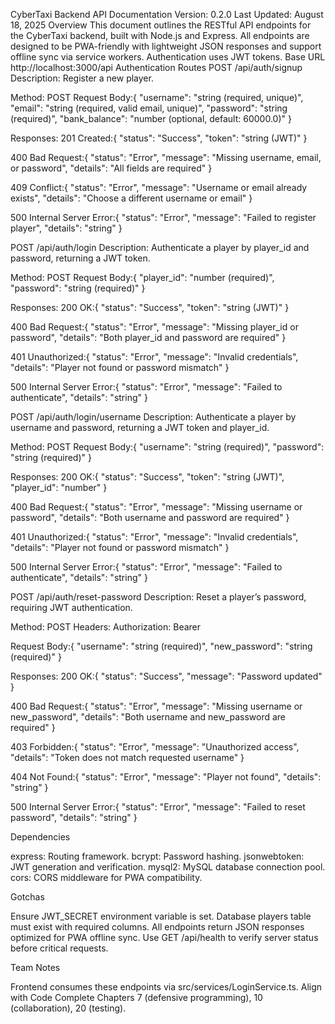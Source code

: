 CyberTaxi Backend API Documentation
Version: 0.2.0 Last Updated: August 18, 2025
Overview
This document outlines the RESTful API endpoints for the CyberTaxi backend, built with Node.js and Express. All endpoints are designed to be PWA-friendly with lightweight JSON responses and support offline sync via service workers. Authentication uses JWT tokens.
Base URL
http://localhost:3000/api
Authentication Routes
POST /api/auth/signup
Description: Register a new player.

Method: POST
Request Body:{
"username": "string (required, unique)",
"email": "string (required, valid email, unique)",
"password": "string (required)",
"bank_balance": "number (optional, default: 60000.0)"
}

Responses:
201 Created:{
"status": "Success",
"token": "string (JWT)"
}

400 Bad Request:{
"status": "Error",
"message": "Missing username, email, or password",
"details": "All fields are required"
}

409 Conflict:{
"status": "Error",
"message": "Username or email already exists",
"details": "Choose a different username or email"
}

500 Internal Server Error:{
"status": "Error",
"message": "Failed to register player",
"details": "string"
}

POST /api/auth/login
Description: Authenticate a player by player_id and password, returning a JWT token.

Method: POST
Request Body:{
"player_id": "number (required)",
"password": "string (required)"
}

Responses:
200 OK:{
"status": "Success",
"token": "string (JWT)"
}

400 Bad Request:{
"status": "Error",
"message": "Missing player_id or password",
"details": "Both player_id and password are required"
}

401 Unauthorized:{
"status": "Error",
"message": "Invalid credentials",
"details": "Player not found or password mismatch"
}

500 Internal Server Error:{
"status": "Error",
"message": "Failed to authenticate",
"details": "string"
}

POST /api/auth/login/username
Description: Authenticate a player by username and password, returning a JWT token and player_id.

Method: POST
Request Body:{
"username": "string (required)",
"password": "string (required)"
}

Responses:
200 OK:{
"status": "Success",
"token": "string (JWT)",
"player_id": "number"
}

400 Bad Request:{
"status": "Error",
"message": "Missing username or password",
"details": "Both username and password are required"
}

401 Unauthorized:{
"status": "Error",
"message": "Invalid credentials",
"details": "Player not found or password mismatch"
}

500 Internal Server Error:{
"status": "Error",
"message": "Failed to authenticate",
"details": "string"
}

POST /api/auth/reset-password
Description: Reset a player’s password, requiring JWT authentication.

Method: POST
Headers:
Authorization: Bearer <JWT>

Request Body:{
"username": "string (required)",
"new_password": "string (required)"
}

Responses:
200 OK:{
"status": "Success",
"message": "Password updated"
}

400 Bad Request:{
"status": "Error",
"message": "Missing username or new_password",
"details": "Both username and new_password are required"
}

403 Forbidden:{
"status": "Error",
"message": "Unauthorized access",
"details": "Token does not match requested username"
}

404 Not Found:{
"status": "Error",
"message": "Player not found",
"details": "string"
}

500 Internal Server Error:{
"status": "Error",
"message": "Failed to reset password",
"details": "string"
}

Dependencies

express: Routing framework.
bcrypt: Password hashing.
jsonwebtoken: JWT generation and verification.
mysql2: MySQL database connection pool.
cors: CORS middleware for PWA compatibility.

Gotchas

Ensure JWT_SECRET environment variable is set.
Database players table must exist with required columns.
All endpoints return JSON responses optimized for PWA offline sync.
Use GET /api/health to verify server status before critical requests.

Team Notes

Frontend consumes these endpoints via src/services/LoginService.ts.
Align with Code Complete Chapters 7 (defensive programming), 10 (collaboration), 20 (testing).
